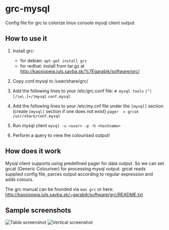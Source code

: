 grc-mysql
====================
Config file for grc to colorize linux console mysql client output

How to use it
-------------
1. Install grc:
   - for debian: `apt-get install grc`
   - for redhat: install from tar.gz at http://kassiopeia.juls.savba.sk/%7Egarabik/software/grc/

2. Copy conf.mysql to /user/share/grc/

3. Add the following lines to your /etc/grc.conf file:
`# mysql tools`
`(^|[/\w\.]+/)mysql`
`conf.mysql`

4. Add the following lines to your /etc/my.cnf file under the `[mysql]` section (create `[mysql]` section if one does not exist)
`pager  = grcat /usr/share/conf.mysql`

5. Run mysql client `mysql -u <user> -p -h <hostname>`

6. Perform a query to view the colourised output!

How does it work
----------------
Mysql client supports using predefined pager for data output.
So we can set grcat (Generic Colouriser) for processing mysql output.
grcat reads supplied config file, parces output according to regular expression and adds colours.

The grc manual can be founded via `man grc` or here: http://kassiopeia.juls.savba.sk/~garabik/software/grc/README.txt

Sample screenshots
------------------

![Table screenshot](https://raw.github.com/nitso/colour-mysql-console/master/Screen_table.png)
![Vertical screenshot](https://raw.github.com/nitso/colour-mysql-console/master/Screen_G.png)
